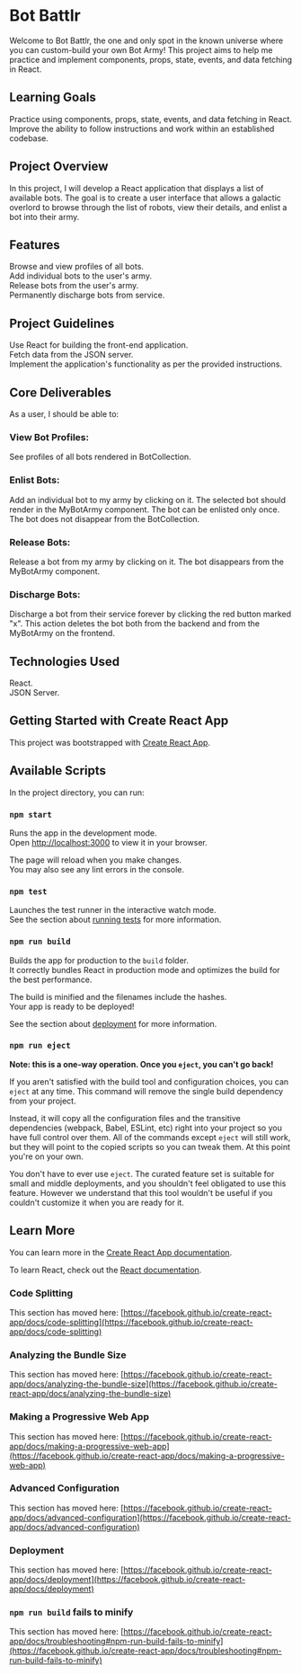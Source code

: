 # Bot Battlr

Welcome to Bot Battlr, the one and only spot in the known universe where you can custom-build your own Bot Army! This project aims to help me practice and implement components, props, state, events, and data fetching in React.

## Learning Goals

Practice using components, props, state, events, and data fetching in React.\
Improve the ability to follow instructions and work within an established codebase.

## Project Overview

In this project, I will develop a React application that displays a list of available bots. The goal is to create a user interface that allows a galactic overlord to browse through the list of robots, view their details, and enlist a bot into their army.

## Features

Browse and view profiles of all bots.\
Add individual bots to the user's army.\
Release bots from the user's army.\
Permanently discharge bots from service.

## Project Guidelines

Use React for building the front-end application.\
Fetch data from the JSON server.\
Implement the application's functionality as per the provided instructions.

## Core Deliverables
As a user, I should be able to:

### View Bot Profiles:

See profiles of all bots rendered in BotCollection.

### Enlist Bots:

Add an individual bot to my army by clicking on it. The selected bot should render in the MyBotArmy component. The bot can be enlisted only once. The bot does not disappear from the BotCollection.

### Release Bots:

Release a bot from my army by clicking on it. The bot disappears from the MyBotArmy component.

### Discharge Bots:

Discharge a bot from their service forever by clicking the red button marked "x". This action deletes the bot both from the backend and from the MyBotArmy on the frontend.

## Technologies Used

React.\
JSON Server.

## Getting Started with Create React App

This project was bootstrapped with [Create React App](https://github.com/facebook/create-react-app).

## Available Scripts

In the project directory, you can run:

### `npm start`

Runs the app in the development mode.\
Open [http://localhost:3000](http://localhost:3000) to view it in your browser.

The page will reload when you make changes.\
You may also see any lint errors in the console.

### `npm test`

Launches the test runner in the interactive watch mode.\
See the section about [running tests](https://facebook.github.io/create-react-app/docs/running-tests) for more information.

### `npm run build`

Builds the app for production to the `build` folder.\
It correctly bundles React in production mode and optimizes the build for the best performance.

The build is minified and the filenames include the hashes.\
Your app is ready to be deployed!

See the section about [deployment](https://facebook.github.io/create-react-app/docs/deployment) for more information.

### `npm run eject`

**Note: this is a one-way operation. Once you `eject`, you can't go back!**

If you aren't satisfied with the build tool and configuration choices, you can `eject` at any time. This command will remove the single build dependency from your project.

Instead, it will copy all the configuration files and the transitive dependencies (webpack, Babel, ESLint, etc) right into your project so you have full control over them. All of the commands except `eject` will still work, but they will point to the copied scripts so you can tweak them. At this point you're on your own.

You don't have to ever use `eject`. The curated feature set is suitable for small and middle deployments, and you shouldn't feel obligated to use this feature. However we understand that this tool wouldn't be useful if you couldn't customize it when you are ready for it.

## Learn More

You can learn more in the [Create React App documentation](https://facebook.github.io/create-react-app/docs/getting-started).

To learn React, check out the [React documentation](https://reactjs.org/).

### Code Splitting

This section has moved here: [https://facebook.github.io/create-react-app/docs/code-splitting](https://facebook.github.io/create-react-app/docs/code-splitting)

### Analyzing the Bundle Size

This section has moved here: [https://facebook.github.io/create-react-app/docs/analyzing-the-bundle-size](https://facebook.github.io/create-react-app/docs/analyzing-the-bundle-size)

### Making a Progressive Web App

This section has moved here: [https://facebook.github.io/create-react-app/docs/making-a-progressive-web-app](https://facebook.github.io/create-react-app/docs/making-a-progressive-web-app)

### Advanced Configuration

This section has moved here: [https://facebook.github.io/create-react-app/docs/advanced-configuration](https://facebook.github.io/create-react-app/docs/advanced-configuration)

### Deployment

This section has moved here: [https://facebook.github.io/create-react-app/docs/deployment](https://facebook.github.io/create-react-app/docs/deployment)

### `npm run build` fails to minify

This section has moved here: [https://facebook.github.io/create-react-app/docs/troubleshooting#npm-run-build-fails-to-minify](https://facebook.github.io/create-react-app/docs/troubleshooting#npm-run-build-fails-to-minify)
